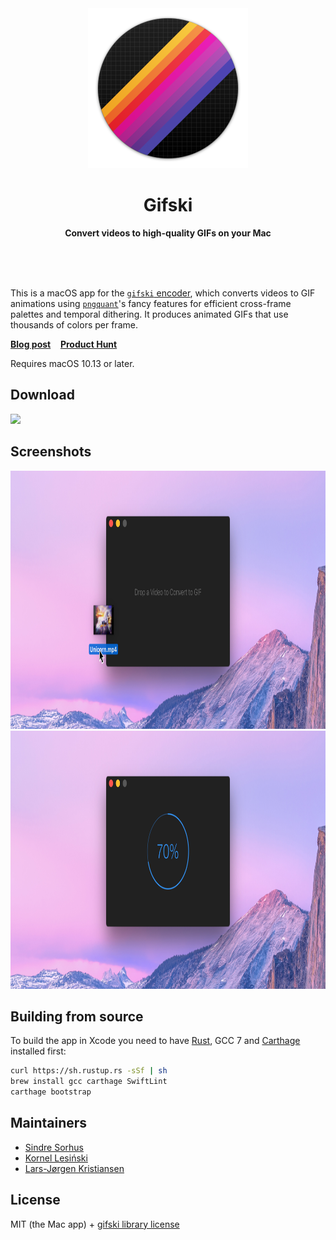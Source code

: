 <div align="center">
	<img src="Stuff/AppIcon-readme.png" width="256" height="256">
	<h1>Gifski</h1>
	<p>
		<b>Convert videos to high-quality GIFs on your Mac</b>
	</p>
	<br>
	<br>
	<br>
</div>

This is a macOS app for the [`gifski` encoder](https://gif.ski), which converts videos to GIF animations using [`pngquant`](https://pngquant.org)'s fancy features for efficient cross-frame palettes and temporal dithering. It produces animated GIFs that use thousands of colors per frame.

**[Blog post](https://blog.sindresorhus.com/gifski-972692460aa5)** &nbsp;&nbsp; **[Product Hunt](https://www.producthunt.com/posts/gifski)**

Requires macOS 10.13 or later.


## Download

[![](https://linkmaker.itunes.apple.com/assets/shared/badges/en-us/macappstore-lrg.svg)](https://itunes.apple.com/no/app/gifski/id1351639930?mt=12)


## Screenshots

<img src="Stuff/screenshot.jpg" width="918" height="413">
<img src="Stuff/screenshot2.jpg" width="918" height="413">


## Building from source

To build the app in Xcode you need to have [Rust](https://www.rust-lang.org), GCC 7 and [Carthage](https://github.com/Carthage/Carthage) installed first:

```sh
curl https://sh.rustup.rs -sSf | sh
brew install gcc carthage SwiftLint
carthage bootstrap
```


## Maintainers

- [Sindre Sorhus](https://github.com/sindresorhus)
- [Kornel Lesiński](https://github.com/kornelski)
- [Lars-Jørgen Kristiansen](https://github.com/LarsJK)


## License

MIT (the Mac app) + [gifski library license](https://github.com/ImageOptim/gifski/blob/master/LICENSE)
